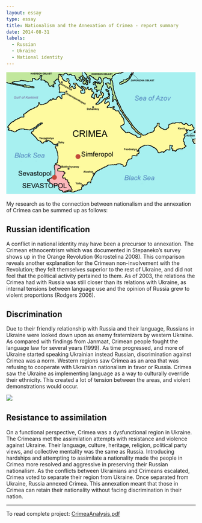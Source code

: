 ```yaml
---
layout: essay
type: essay
title: Nationalism and the Annexation of Crimea - report summary
date: 2014-08-31
labels:
  - Russian
  - Ukraine
  - National identity
---
```



<img class="ui medium right floated image" src="../images/Crimea_republic_map_2.png">

My research as to the connection between nationalism and the annexation of Crimea can be summed up as follows:

## Russian identification

A conflict in national identity may have been a precursor to annexation. The Crimean ethnocentrism which was documented in Stepaneko’s survey shows up in the Orange Revolution (Korostelina 2008).  This comparison reveals another explanation for the Crimean non-involvement with the Revolution; they felt themselves superior to the rest of Ukraine, and did not feel that the political activity pertained to them. As of 2003, the relations the Crimea had with Russia was still closer than its relations with Ukraine, as internal tensions between language use and the opinion of Russia grew to violent proportions (Rodgers 2006). 

## Discrimination

Due to their friendly relationship with Russia and their language, Russians in Ukraine were looked down upon as enemy fraternizers by western Ukraine. As compared with findings from Janmaat, Crimean people fought the language law for several years (1999). As time progressed, and more of Ukraine started speaking Ukrainian instead Russian, discrimination against Crimea was a norm. Western regions saw Crimea as an area that was refusing to cooperate with Ukrainian nationalism in favor or Russia. Crimea saw the Ukraine as implementing language as a way to culturally override their ethnicity. This created a lot of tension between the areas, and violent demonstrations would occur. 

<img class="ui medium left floated image" src="../images/Crimea_Miting_620.png">


## Resistance to assimilation

On a functional perspective, Crimea was a dysfunctional region in Ukraine. The Crimeans met the assimilation attempts with resistance and violence against Ukraine. Their language, culture, heritage, religion, political party views, and collective mentality was the same as Russia. Introducing hardships and attempting to assimilate a nationality made the people in Crimea more resolved and aggressive in preserving their Russian nationalism. As the conflicts between Ukrainians and Crimeans escalated, Crimea voted to separate their region from Ukraine. Once separated from Ukraine, Russia annexed Crimea. This annexation meant that those in Crimea can retain their nationality without facing discrimination in their nation.

<hr>

To read complete project: <a href="https://github.com/kodayv/Analysis/blob/master/CrimeaAnalysis.pdf"><i class="large github icon "></i>CrimeaAnalysis.pdf</a>
